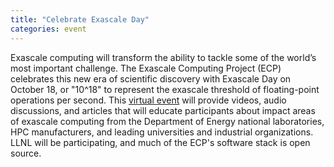 ```yaml
---
title: "Celebrate Exascale Day"
categories: event
---
```


Exascale computing will transform the ability to tackle some of the world’s most important challenge. The Exascale Computing Project (ECP) celebrates this new era of scientific discovery with Exascale Day on October 18, or "10^18" to represent the exascale threshold of floating-point operations per second. This [virtual event](https://www.exascaleproject.org/exascale-day-2020/) will provide videos, audio discussions, and articles that will educate participants about impact areas of exascale computing from the Department of Energy national laboratories, HPC manufacturers, and leading universities and industrial organizations. LLNL will be participating, and much of the ECP's software stack is open source.
